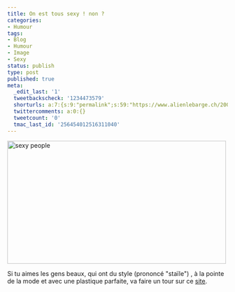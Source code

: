 ```yaml
---
title: On est tous sexy ! non ?
categories:
- Humour
tags:
- Blog
- Humour
- Image
- Sexy
status: publish
type: post
published: true
meta:
  _edit_last: '1'
  tweetbackscheck: '1234473579'
  shorturls: a:7:{s:9:"permalink";s:59:"https://www.alienlebarge.ch/2008/12/16/on-est-tous-sexy-non/";s:7:"tinyurl";s:25:"https://tinyurl.com/cbqu6f";s:4:"isgd";s:17:"https://is.gd/ikhs";s:5:"bitly";s:18:"https://bit.ly/qcfp";s:5:"snipr";s:22:"https://snipr.com/b9xvl";s:5:"snurl";s:22:"https://snurl.com/b9xvl";s:7:"snipurl";s:24:"https://snipurl.com/b9xvl";}
  twittercomments: a:0:{}
  tweetcount: '0'
  tmac_last_id: '256454012516311040'
---
```

<img class="alignnone size-full wp-image-895" title="sexy people" src="https://dlgjp9x71cipk.cloudfront.net/2008/12/yobhvhvhfhu.png" alt="sexy people" width="500" height="281" />

Si tu aimes les gens beaux, qui ont du style (prononcé "staïle") , à la pointe de la mode et avec une plastique parfaite, va faire un tour sur ce <a href="https://www.sexypeople-blog.com/">site</a>.
